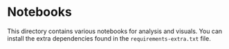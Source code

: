 # Notebooks

This directory contains various notebooks for analysis and visuals. You can
install the extra dependencies found in the `requirements-extra.txt` file.